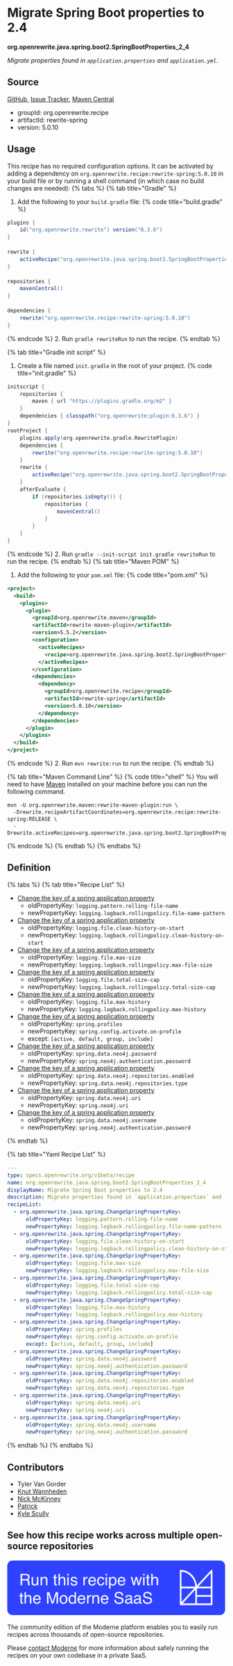 # Migrate Spring Boot properties to 2.4

**org.openrewrite.java.spring.boot2.SpringBootProperties\_2\_4**

_Migrate properties found in `application.properties` and `application.yml`._

## Source

[GitHub](https://github.com/openrewrite/rewrite-spring/blob/main/src/main/resources/META-INF/rewrite/spring-boot-24.yml), [Issue Tracker](https://github.com/openrewrite/rewrite-spring/issues), [Maven Central](https://central.sonatype.com/artifact/org.openrewrite.recipe/rewrite-spring/5.0.10/jar)

* groupId: org.openrewrite.recipe
* artifactId: rewrite-spring
* version: 5.0.10


## Usage

This recipe has no required configuration options. It can be activated by adding a dependency on `org.openrewrite.recipe:rewrite-spring:5.0.10` in your build file or by running a shell command (in which case no build changes are needed): 
{% tabs %}
{% tab title="Gradle" %}
1. Add the following to your `build.gradle` file:
{% code title="build.gradle" %}
```groovy
plugins {
    id("org.openrewrite.rewrite") version("6.3.6")
}

rewrite {
    activeRecipe("org.openrewrite.java.spring.boot2.SpringBootProperties_2_4")
}

repositories {
    mavenCentral()
}

dependencies {
    rewrite("org.openrewrite.recipe:rewrite-spring:5.0.10")
}
```
{% endcode %}
2. Run `gradle rewriteRun` to run the recipe.
{% endtab %}

{% tab title="Gradle init script" %}
1. Create a file named `init.gradle` in the root of your project.
{% code title="init.gradle" %}
```groovy
initscript {
    repositories {
        maven { url "https://plugins.gradle.org/m2" }
    }
    dependencies { classpath("org.openrewrite:plugin:6.3.6") }
}
rootProject {
    plugins.apply(org.openrewrite.gradle.RewritePlugin)
    dependencies {
        rewrite("org.openrewrite.recipe:rewrite-spring:5.0.10")
    }
    rewrite {
        activeRecipe("org.openrewrite.java.spring.boot2.SpringBootProperties_2_4")
    }
    afterEvaluate {
        if (repositories.isEmpty()) {
            repositories {
                mavenCentral()
            }
        }
    }
}
```
{% endcode %}
2. Run `gradle --init-script init.gradle rewriteRun` to run the recipe.
{% endtab %}
{% tab title="Maven POM" %}
1. Add the following to your `pom.xml` file:
{% code title="pom.xml" %}
```xml
<project>
  <build>
    <plugins>
      <plugin>
        <groupId>org.openrewrite.maven</groupId>
        <artifactId>rewrite-maven-plugin</artifactId>
        <version>5.5.2</version>
        <configuration>
          <activeRecipes>
            <recipe>org.openrewrite.java.spring.boot2.SpringBootProperties_2_4</recipe>
          </activeRecipes>
        </configuration>
        <dependencies>
          <dependency>
            <groupId>org.openrewrite.recipe</groupId>
            <artifactId>rewrite-spring</artifactId>
            <version>5.0.10</version>
          </dependency>
        </dependencies>
      </plugin>
    </plugins>
  </build>
</project>
```
{% endcode %}
2. Run `mvn rewrite:run` to run the recipe.
{% endtab %}

{% tab title="Maven Command Line" %}
{% code title="shell" %}
You will need to have [Maven](https://maven.apache.org/download.cgi) installed on your machine before you can run the following command.

```shell
mvn -U org.openrewrite.maven:rewrite-maven-plugin:run \
  -Drewrite.recipeArtifactCoordinates=org.openrewrite.recipe:rewrite-spring:RELEASE \
  -Drewrite.activeRecipes=org.openrewrite.java.spring.boot2.SpringBootProperties_2_4
```
{% endcode %}
{% endtab %}
{% endtabs %}

## Definition

{% tabs %}
{% tab title="Recipe List" %}
* [Change the key of a spring application property](../../../java/spring/changespringpropertykey.md)
  * oldPropertyKey: `logging.pattern.rolling-file-name`
  * newPropertyKey: `logging.logback.rollingpolicy.file-name-pattern`
* [Change the key of a spring application property](../../../java/spring/changespringpropertykey.md)
  * oldPropertyKey: `logging.file.clean-history-on-start`
  * newPropertyKey: `logging.logback.rollingpolicy.clean-history-on-start`
* [Change the key of a spring application property](../../../java/spring/changespringpropertykey.md)
  * oldPropertyKey: `logging.file.max-size`
  * newPropertyKey: `logging.logback.rollingpolicy.max-file-size`
* [Change the key of a spring application property](../../../java/spring/changespringpropertykey.md)
  * oldPropertyKey: `logging.file.total-size-cap`
  * newPropertyKey: `logging.logback.rollingpolicy.total-size-cap`
* [Change the key of a spring application property](../../../java/spring/changespringpropertykey.md)
  * oldPropertyKey: `logging.file.max-history`
  * newPropertyKey: `logging.logback.rollingpolicy.max-history`
* [Change the key of a spring application property](../../../java/spring/changespringpropertykey.md)
  * oldPropertyKey: `spring.profiles`
  * newPropertyKey: `spring.config.activate.on-profile`
  * except: `[active, default, group, include]`
* [Change the key of a spring application property](../../../java/spring/changespringpropertykey.md)
  * oldPropertyKey: `spring.data.neo4j.password`
  * newPropertyKey: `spring.neo4j.authentication.password`
* [Change the key of a spring application property](../../../java/spring/changespringpropertykey.md)
  * oldPropertyKey: `spring.data.neo4j.repositories.enabled`
  * newPropertyKey: `spring.data.neo4j.repositories.type`
* [Change the key of a spring application property](../../../java/spring/changespringpropertykey.md)
  * oldPropertyKey: `spring.data.neo4j.uri`
  * newPropertyKey: `spring.neo4j.uri`
* [Change the key of a spring application property](../../../java/spring/changespringpropertykey.md)
  * oldPropertyKey: `spring.data.neo4j.username`
  * newPropertyKey: `spring.neo4j.authentication.password`

{% endtab %}

{% tab title="Yaml Recipe List" %}
```yaml
---
type: specs.openrewrite.org/v1beta/recipe
name: org.openrewrite.java.spring.boot2.SpringBootProperties_2_4
displayName: Migrate Spring Boot properties to 2.4
description: Migrate properties found in `application.properties` and `application.yml`.
recipeList:
  - org.openrewrite.java.spring.ChangeSpringPropertyKey:
      oldPropertyKey: logging.pattern.rolling-file-name
      newPropertyKey: logging.logback.rollingpolicy.file-name-pattern
  - org.openrewrite.java.spring.ChangeSpringPropertyKey:
      oldPropertyKey: logging.file.clean-history-on-start
      newPropertyKey: logging.logback.rollingpolicy.clean-history-on-start
  - org.openrewrite.java.spring.ChangeSpringPropertyKey:
      oldPropertyKey: logging.file.max-size
      newPropertyKey: logging.logback.rollingpolicy.max-file-size
  - org.openrewrite.java.spring.ChangeSpringPropertyKey:
      oldPropertyKey: logging.file.total-size-cap
      newPropertyKey: logging.logback.rollingpolicy.total-size-cap
  - org.openrewrite.java.spring.ChangeSpringPropertyKey:
      oldPropertyKey: logging.file.max-history
      newPropertyKey: logging.logback.rollingpolicy.max-history
  - org.openrewrite.java.spring.ChangeSpringPropertyKey:
      oldPropertyKey: spring.profiles
      newPropertyKey: spring.config.activate.on-profile
      except: [active, default, group, include]
  - org.openrewrite.java.spring.ChangeSpringPropertyKey:
      oldPropertyKey: spring.data.neo4j.password
      newPropertyKey: spring.neo4j.authentication.password
  - org.openrewrite.java.spring.ChangeSpringPropertyKey:
      oldPropertyKey: spring.data.neo4j.repositories.enabled
      newPropertyKey: spring.data.neo4j.repositories.type
  - org.openrewrite.java.spring.ChangeSpringPropertyKey:
      oldPropertyKey: spring.data.neo4j.uri
      newPropertyKey: spring.neo4j.uri
  - org.openrewrite.java.spring.ChangeSpringPropertyKey:
      oldPropertyKey: spring.data.neo4j.username
      newPropertyKey: spring.neo4j.authentication.password

```
{% endtab %}
{% endtabs %}

## Contributors
* Tyler Van Gorder
* [Knut Wannheden](mailto:knut@moderne.io)
* [Nick McKinney](mailto:mckinneynichoals@gmail.com)
* [Patrick](mailto:patway99@gmail.com)
* [Kyle Scully](mailto:scullykns@gmail.com)


## See how this recipe works across multiple open-source repositories

[![Moderne Link Image](/.gitbook/assets/ModerneRecipeButton.png)](https://app.moderne.io/recipes/org.openrewrite.java.spring.boot2.SpringBootProperties_2_4)

The community edition of the Moderne platform enables you to easily run recipes across thousands of open-source repositories.

Please [contact Moderne](https://moderne.io/product) for more information about safely running the recipes on your own codebase in a private SaaS.
